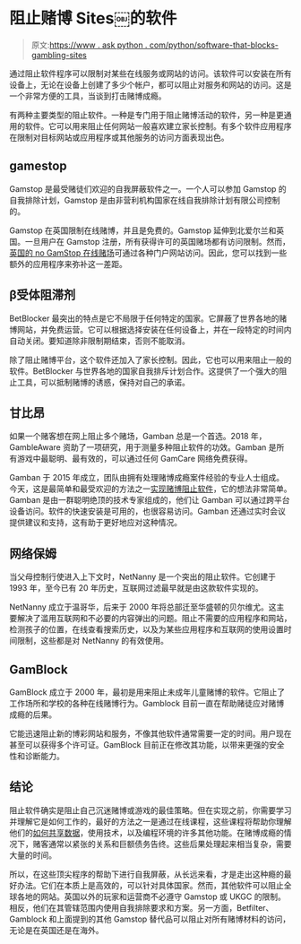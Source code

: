 # 阻止赌博 Sites￼的软件

> 原文:[https://www . ask python . com/python/software-that-blocks-gambling-sites](https://www.askpython.com/python/software-that-blocks-gambling-sites)

通过阻止软件程序可以限制对某些在线服务或网站的访问。该软件可以安装在所有设备上，无论在设备上创建了多少个帐户，都可以阻止对服务和网站的访问。这是一个非常方便的工具，当谈到打击赌博成瘾。

有两种主要类型的阻止软件。一种是专门用于阻止赌博活动的软件，另一种是更通用的软件。它可以用来阻止任何网站一般喜欢建立家长控制。有多个软件应用程序在限制对目标网站或应用程序或其他服务的访问方面表现出色。

## gamestop

Gamstop 是最受赌徒们欢迎的自我屏蔽软件之一。一个人可以参加 Gamstop 的自我排除计划，Gamstop 是由非营利机构国家在线自我排除计划有限公司控制的。

Gamstop 在英国限制在线赌博，并且是免费的。Gamstop 延伸到北爱尔兰和英国。一旦用户在 Gamstop 注册，所有获得许可的英国赌场都有访问限制。然而，[英国的 no GamStop 在线赌场](https://www.nongamstopslots.com/casinos-not-on-gamstop/)可通过各种门户网站访问。因此，您可以找到一些额外的应用程序来弥补这一差距。

## β受体阻滞剂

BetBlocker 最突出的特点是它不局限于任何特定的国家。它屏蔽了世界各地的赌博网站，并免费运营。它可以根据选择安装在任何设备上，并在一段特定的时间内自动关闭。要知道除非限制期结束，否则不能取消。

除了阻止赌博平台，这个软件还加入了家长控制。因此，它也可以用来阻止一般的软件。BetBlocker 与世界各地的国家自我排斥计划合作。这提供了一个强大的阻止工具，可以抵制赌博的诱惑，保持对自己的承诺。

## 甘比昂

如果一个赌客想在网上阻止多个赌场，Gamban 总是一个首选。2018 年，GambleAware 资助了一项研究，用于测量多种阻止软件的功效。Gamban 是所有游戏中最聪明、最有效的，可以通过任何 GamCare 网络免费获得。

Gamban 于 2015 年成立，团队由拥有处理赌博成瘾案件经验的专业人士组成。今天，这是最简单和最受欢迎的方法之一[实现赌博阻止软件](https://www.journaldev.com/57380/how-to-implement-gambling-blocker-software%EF%BF%BC)，它的想法非常简单。Gamban 是由一群聪明绝顶的技术专家组成的，他们让 Gamban 可以通过跨平台设备访问。软件的快速安装是可用的，也很容易访问。Gamban 还通过实时会议提供建议和支持，这有助于更好地应对这种情况。

## 网络保姆

当父母控制行使进入上下文时，NetNanny 是一个突出的阻止软件。它创建于 1993 年，至今已有 20 年历史，互联网过滤最早就是由这款软件实现的。

NetNanny 成立于温哥华，后来于 2000 年将总部迁至华盛顿的贝尔维尤。这主要解决了滥用互联网和不必要的内容弹出的问题。阻止不需要的应用程序和网站，检测孩子的位置，在线查看搜索历史，以及为某些应用程序和互联网的使用设置时间限制，这些都是对 NetNanny 的有效使用。

## GamBlock

GamBlock 成立于 2000 年，最初是用来阻止未成年儿童赌博的软件。它阻止了工作场所和学校的各种在线赌博行为。Gamblock 目前一直在帮助赌徒应对赌博成瘾的后果。

它能迅速阻止新的博彩网站和服务，不像其他软件通常需要一定的时间。用户现在甚至可以获得多个许可证。GamBlock 目前正在修改其功能，以带来更强的安全性和诊断能力。

## 结论

阻止软件确实是阻止自己沉迷赌博或游戏的最佳策略。但在实现之前，你需要学习并理解它是如何工作的，最好的方法之一是通过在线课程，这些课程将帮助你理解他们的[如何共享数据](https://www.askpython.com/python/gamstop-and-personal-data-sharing)，使用技术，以及编程环境的许多其他功能。在赌博成瘾的情况下，赌客通常以紧张的关系和巨额债务告终。这些后果处理起来相当复杂，需要大量的时间。

所以，在这些顶尖程序的帮助下进行自我屏蔽，从长远来看，才是走出这种瘾的最好办法。它们在本质上是高效的，可以针对具体国家。然而，其他软件可以阻止全球各地的网站。英国以外的玩家和运营商不必遵守 Gamstop 或 UKGC 的限制。相反，他们在其管辖范围内使用自我排除要求和方案。另一方面，Betfilter、Gamblock 和上面提到的其他 Gamstop 替代品可以阻止对所有赌博材料的访问，无论是在英国还是在海外。